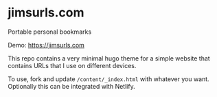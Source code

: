 # jimsurls.com
Portable personal bookmarks

Demo: https://jimsurls.com

This repo contains a very minimal hugo theme for a simple website that contains URLs that I use on different devices.

To use, fork and update `/content/_index.html` with whatever you want. Optionally this can be integrated with Netlify.
